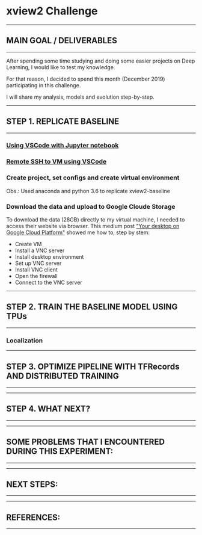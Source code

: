# xview2 Challenge


---------------------------------------------------------
## MAIN GOAL / DELIVERABLES
---------------------------------------------------------
After spending some time studying and doing some easier projects on Deep Learning, I would like to test my knowledge.

For that reason, I decided to spend this month (December 2019) participating in this challenge.

I will share my analysis, models and evolution step-by-step.


---------------------------------------------------------
## STEP 1. REPLICATE BASELINE
---------------------------------------------------------
### [Using VSCode with Jupyter notebook](https://code.visualstudio.com/docs/python/jupyter-support)

### [Remote SSH to VM using VSCode](https://code.visualstudio.com/docs/remote/ssh)

### Create project, set configs and create virtual environment

Obs.: Used anaconda and python 3.6 to replicate xview2-baseline


### Download the data and upload to Google Cloude Storage

To download the data (28GB) directly to my virtual machine, I needed to access their website via browser. This medium post ["Your desktop on Google Cloud Platform"](https://medium.com/google-cloud/linux-gui-on-the-google-cloud-platform-800719ab27c5) showed me how to, step by stem:
- Create VM
- Install a VNC server
- Install desktop environment
- Set up VNC server
- Install VNC client
- Open the firewall
- Connect to the VNC server

---------------------------------------------------------
## STEP 2. TRAIN THE BASELINE MODEL USING TPUs
---------------------------------------------------------

### Localization



---------------------------------------------------------
## STEP 3. OPTIMIZE PIPELINE WITH TFRecords AND DISTRIBUTED TRAINING
---------------------------------------------------------



---------------------------------------------------------
## STEP 4. WHAT NEXT?
---------------------------------------------------------



---------------------------------------------------------
## SOME PROBLEMS THAT I ENCOUNTERED DURING THIS EXPERIMENT:
---------------------------------------------------------


---------------------------------------------------------
## NEXT STEPS:
---------------------------------------------------------



---------------------------------------------------------
## REFERENCES:
---------------------------------------------------------

